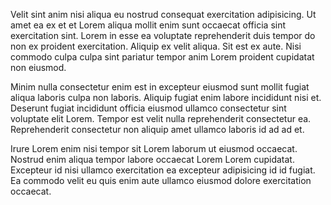 Velit sint anim nisi aliqua eu nostrud consequat exercitation adipisicing. Ut amet ea ex et et Lorem aliqua mollit enim sunt occaecat officia sint exercitation sint. Lorem in esse ea voluptate reprehenderit duis tempor do non ex proident exercitation. Aliquip ex velit aliqua. Sit est ex aute. Nisi commodo culpa culpa sint pariatur tempor anim Lorem proident cupidatat non eiusmod.

Minim nulla consectetur enim est in excepteur eiusmod sunt mollit fugiat aliqua laboris culpa non laboris. Aliquip fugiat enim labore incididunt nisi et. Deserunt fugiat incididunt officia eiusmod ullamco consectetur sint voluptate elit Lorem. Tempor est velit nulla reprehenderit consectetur ea. Reprehenderit consectetur non aliquip amet ullamco laboris id ad ad et.

Irure Lorem enim nisi tempor sit Lorem laborum ut eiusmod occaecat. Nostrud enim aliqua tempor labore occaecat Lorem Lorem cupidatat. Excepteur id nisi ullamco exercitation ea excepteur adipisicing id id fugiat. Ea commodo velit eu quis enim aute ullamco eiusmod dolore exercitation occaecat.